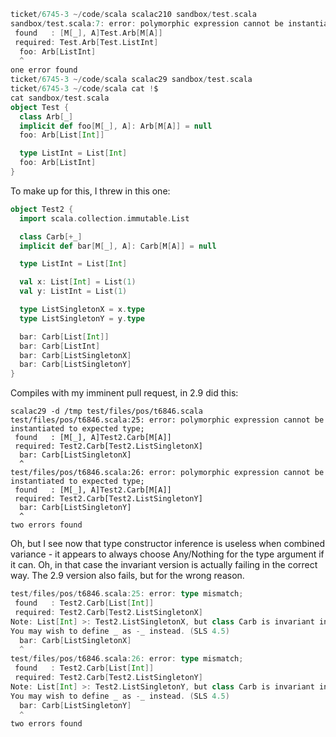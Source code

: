 ```scala
ticket/6745-3 ~/code/scala scalac210 sandbox/test.scala
sandbox/test.scala:7: error: polymorphic expression cannot be instantiated to expected type;
 found   : [M[_], A]Test.Arb[M[A]]
 required: Test.Arb[Test.ListInt]
  foo: Arb[ListInt]
  ^
one error found
ticket/6745-3 ~/code/scala scalac29 sandbox/test.scala
ticket/6745-3 ~/code/scala cat !$
cat sandbox/test.scala
object Test {
  class Arb[_]
  implicit def foo[M[_], A]: Arb[M[A]] = null
  foo: Arb[List[Int]]

  type ListInt = List[Int]
  foo: Arb[ListInt]
}
```
To make up for this, I threw in this one:
```scala
object Test2 {
  import scala.collection.immutable.List

  class Carb[+_]
  implicit def bar[M[_], A]: Carb[M[A]] = null

  type ListInt = List[Int]

  val x: List[Int] = List(1)
  val y: ListInt = List(1)

  type ListSingletonX = x.type
  type ListSingletonY = y.type

  bar: Carb[List[Int]]
  bar: Carb[ListInt]
  bar: Carb[ListSingletonX]
  bar: Carb[ListSingletonY]
}
```
Compiles with my imminent pull request, in 2.9 did this:
```
scalac29 -d /tmp test/files/pos/t6846.scala 
test/files/pos/t6846.scala:25: error: polymorphic expression cannot be instantiated to expected type;
 found   : [M[_], A]Test2.Carb[M[A]]
 required: Test2.Carb[Test2.ListSingletonX]
  bar: Carb[ListSingletonX]
  ^
test/files/pos/t6846.scala:26: error: polymorphic expression cannot be instantiated to expected type;
 found   : [M[_], A]Test2.Carb[M[A]]
 required: Test2.Carb[Test2.ListSingletonY]
  bar: Carb[ListSingletonY]
  ^
two errors found
```
Oh, but I see now that type constructor inference is useless when combined variance - it appears to always choose Any/Nothing for the type argument if it can. Oh, in that case the invariant version is actually failing in the correct way. The 2.9 version also fails, but for the wrong reason.
```scala
test/files/pos/t6846.scala:25: error: type mismatch;
 found   : Test2.Carb[List[Int]]
 required: Test2.Carb[Test2.ListSingletonX]
Note: List[Int] >: Test2.ListSingletonX, but class Carb is invariant in type _.
You may wish to define _ as -_ instead. (SLS 4.5)
  bar: Carb[ListSingletonX]
  ^
test/files/pos/t6846.scala:26: error: type mismatch;
 found   : Test2.Carb[List[Int]]
 required: Test2.Carb[Test2.ListSingletonY]
Note: List[Int] >: Test2.ListSingletonY, but class Carb is invariant in type _.
You may wish to define _ as -_ instead. (SLS 4.5)
  bar: Carb[ListSingletonY]
  ^
two errors found
```
